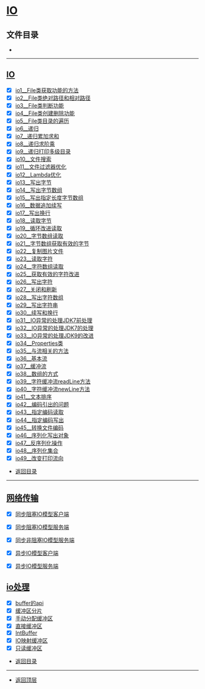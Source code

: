 
# [IO](../README.md)

## 文件目录

- [](#)

--------------------

## [IO](IO)

- [x] [io1__File类获取功能的方法](src/main/java/com/cpucode/java/file/io/io1.java)
- [x] [io2__File类绝对路径和相对路径](src/main/java/com/cpucode/java/file/io/io2.java)
- [x] [io3__File类判断功能](src/main/java/com/cpucode/java/file/io/io3.java)
- [x] [io4__File类创建删除功能](src/main/java/com/cpucode/java/file/io/io4.java)
- [x] [io5__File类目录的遍历](src/main/java/com/cpucode/java/file/io/io5.java)
- [x] [io6__递归](src/main/java/com/cpucode/java/io6.java)
- [x] [io7__递归累加求和](src/main/java/com/cpucode/java/io7.java)
- [x] [io8__递归求阶乘](src/main/java/com/cpucode/java/io8.java)
- [x] [io9__递归打印多级目录](src/main/java/com/cpucode/java/io9.java)
- [x] [io10__文件搜索](src/main/java/com/cpucode/java/io10.java)
- [x] [io11__文件过滤器优化](src/main/java/com/cpucode/java/io11.java)
- [x] [io12__Lambda优化](src/main/java/com/cpucode/java/io12.java)
- [x] [io13__写出字节](src/main/java/com/cpucode/java/io13.java)
- [x] [io14__写出字节数组](src/main/java/com/cpucode/java/io14.java)
- [x] [io15__写出指定长度字节数组](src/main/java/com/cpucode/java/io15.java)
- [x] [io16__数据追加续写](src/main/java/com/cpucode/java/io16.java)
- [x] [io17__写出换行](src/main/java/com/cpucode/java/io17.java)
- [x] [io18__读取字节](src/main/java/com/cpucode/java/io18.java)
- [x] [io19__循环改进读取](src/main/java/com/cpucode/java/io19.java)
- [x] [io20__字节数组读取](src/main/java/com/cpucode/java/io20.java)
- [x] [io21__字节数组获取有效的字节](src/main/java/com/cpucode/java/io21.java)
- [x] [io22__复制图片文件](src/main/java/com/cpucode/java/io22.java)
- [x] [io23__读取字符](src/main/java/com/cpucode/java/io23.java)
- [x] [io24__字符数组读取](src/main/java/com/cpucode/java/io24.java)
- [x] [io25__获取有效的字符改进](src/main/java/com/cpucode/java/io25.java)
- [x] [io26__写出字符](src/main/java/com/cpucode/java/io26.java)
- [x] [io27__关闭和刷新](src/main/java/com/cpucode/java/io27.java)
- [x] [io28__写出字符数组](src/main/java/com/cpucode/java/io28.java)
- [x] [io29__写出字符串](src/main/java/com/cpucode/java/io29.java)
- [x] [io30__续写和换行](src/main/java/com/cpucode/java/io30.java)
- [x] [io31__IO异常的处理JDK7前处理](src/main/java/com/cpucode/java/io31.java)
- [x] [io32__IO异常的处理JDK7的处理](src/main/java/com/cpucode/java/io32.java)
- [x] [io33__IO异常的处理JDK9的改进](src/main/java/com/cpucode/java/io33.java) 
- [x] [io34__Properties类](src/main/java/com/cpucode/java/io34.java)
- [x] [io35__与流相关的方法](src/main/java/com/cpucode/java/io35.java)
- [x] [io36__基本流](src/main/java/com/cpucode/java/io36.java)
- [x] [io37__缓冲流](src/main/java/com/cpucode/java/io37.java)
- [x] [io38__数组的方式](src/main/java/com/cpucode/java/io38.java)
- [x] [io39__字符缓冲流readLine方法](src/main/java/com/cpucode/java/io39.java)
- [x] [io40__字符缓冲流newLine方法](src/main/java/com/cpucode/java/io40.java)
- [x] [io41__文本排序](src/main/java/com/cpucode/java/io41.java)
- [x] [io42__编码引出的问题](src/main/java/com/cpucode/java/io42.java)
- [x] [io43__指定编码读取](src/main/java/com/cpucode/java/io43.java)
- [x] [io44__指定编码写出](src/main/java/com/cpucode/java/io44.java)
- [x] [io45__转换文件编码](src/main/java/com/cpucode/java/io45.java)
- [x] [io46__序列化写出对象](src/main/java/com/cpucode/java/io46.java)
- [x] [io47__反序列化操作](src/main/java/com/cpucode/java/io47.java)
- [x] [io48__序列化集合](src/main/java/com/cpucode/java/io48.java)
- [x] [io49__改变打印流向](src/main/java/com/cpucode/java/io49.java)

- [返回目录](#文件目录)

-------------

## [网络传输](src/main/java/com/cpucode/java/netty/net)


- [x] [同步阻塞IO模型客户端](src/main/java/com/cpucode/java/netty/net/bio/BioClient.java)
- [x] [同步阻塞IO模型服务端](src/main/java/com/cpucode/java/netty/net/bio/BioServer.java)

- [x] [同步非阻塞IO模型服务端](src/main/java/com/cpucode/java/netty/net/nio/NioServerDemo.java)

- [x] [异步IO模型客户端](src/main/java/com/cpucode/java/netty/net/aio/AioClient.java)
- [x] [异步IO模型服务端](src/main/java/com/cpucode/java/netty/net/aio/AioServer.java)

## [io处理](src/main/java/com/cpucode/java/netty/io)

- [x] [buffer的api](src/main/java/com/cpucode/java/netty/io/nio/buffer/BufferDemo.java)
- [x] [缓冲区分片](src/main/java/com/cpucode/java/netty/io/nio/buffer/BufferSlice.java)
- [x] [手动分配缓冲区](src/main/java/com/cpucode/java/netty/io/nio/buffer/BufferWrap.java)
- [x] [直接缓冲区](src/main/java/com/cpucode/java/netty/io/nio/buffer/DirectBuffer.java)
- [x] [IntBuffer](src/main/java/com/cpucode/java/netty/io/nio/buffer/IntBufferDemo.java)
- [x] [IO映射缓冲区](src/main/java/com/cpucode/java/netty/io/nio/buffer/MappedBuffer.java)
- [x] [只读缓冲区](src/main/java/com/cpucode/java/netty/io/nio/buffer/ReadOnlyBuffer.java)

- [返回目录](#文件目录)

-------------

- [返回顶层](../README.md)